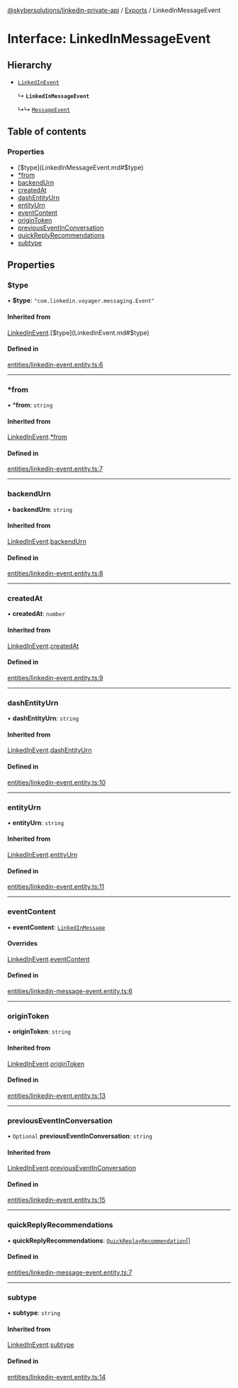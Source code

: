 [@skybersolutions/linkedin-private-api](../README.md) / [Exports](../modules.md) / LinkedInMessageEvent

# Interface: LinkedInMessageEvent

## Hierarchy

- [`LinkedInEvent`](LinkedInEvent.md)

  ↳ **`LinkedInMessageEvent`**

  ↳↳ [`MessageEvent`](MessageEvent.md)

## Table of contents

### Properties

- [$type](LinkedInMessageEvent.md#$type)
- [*from](LinkedInMessageEvent.md#*from)
- [backendUrn](LinkedInMessageEvent.md#backendurn)
- [createdAt](LinkedInMessageEvent.md#createdat)
- [dashEntityUrn](LinkedInMessageEvent.md#dashentityurn)
- [entityUrn](LinkedInMessageEvent.md#entityurn)
- [eventContent](LinkedInMessageEvent.md#eventcontent)
- [originToken](LinkedInMessageEvent.md#origintoken)
- [previousEventInConversation](LinkedInMessageEvent.md#previouseventinconversation)
- [quickReplyRecommendations](LinkedInMessageEvent.md#quickreplyrecommendations)
- [subtype](LinkedInMessageEvent.md#subtype)

## Properties

### $type

• **$type**: ``"com.linkedin.voyager.messaging.Event"``

#### Inherited from

[LinkedInEvent](LinkedInEvent.md).[$type](LinkedInEvent.md#$type)

#### Defined in

[entities/linkedin-event.entity.ts:6](https://github.com/SkyberSolutions/linkedin-private-api/blob/c247a0c/src/entities/linkedin-event.entity.ts#L6)

___

### *from

• ***from**: `string`

#### Inherited from

[LinkedInEvent](LinkedInEvent.md).[*from](LinkedInEvent.md#*from)

#### Defined in

[entities/linkedin-event.entity.ts:7](https://github.com/SkyberSolutions/linkedin-private-api/blob/c247a0c/src/entities/linkedin-event.entity.ts#L7)

___

### backendUrn

• **backendUrn**: `string`

#### Inherited from

[LinkedInEvent](LinkedInEvent.md).[backendUrn](LinkedInEvent.md#backendurn)

#### Defined in

[entities/linkedin-event.entity.ts:8](https://github.com/SkyberSolutions/linkedin-private-api/blob/c247a0c/src/entities/linkedin-event.entity.ts#L8)

___

### createdAt

• **createdAt**: `number`

#### Inherited from

[LinkedInEvent](LinkedInEvent.md).[createdAt](LinkedInEvent.md#createdat)

#### Defined in

[entities/linkedin-event.entity.ts:9](https://github.com/SkyberSolutions/linkedin-private-api/blob/c247a0c/src/entities/linkedin-event.entity.ts#L9)

___

### dashEntityUrn

• **dashEntityUrn**: `string`

#### Inherited from

[LinkedInEvent](LinkedInEvent.md).[dashEntityUrn](LinkedInEvent.md#dashentityurn)

#### Defined in

[entities/linkedin-event.entity.ts:10](https://github.com/SkyberSolutions/linkedin-private-api/blob/c247a0c/src/entities/linkedin-event.entity.ts#L10)

___

### entityUrn

• **entityUrn**: `string`

#### Inherited from

[LinkedInEvent](LinkedInEvent.md).[entityUrn](LinkedInEvent.md#entityurn)

#### Defined in

[entities/linkedin-event.entity.ts:11](https://github.com/SkyberSolutions/linkedin-private-api/blob/c247a0c/src/entities/linkedin-event.entity.ts#L11)

___

### eventContent

• **eventContent**: [`LinkedInMessage`](LinkedInMessage.md)

#### Overrides

[LinkedInEvent](LinkedInEvent.md).[eventContent](LinkedInEvent.md#eventcontent)

#### Defined in

[entities/linkedin-message-event.entity.ts:6](https://github.com/SkyberSolutions/linkedin-private-api/blob/c247a0c/src/entities/linkedin-message-event.entity.ts#L6)

___

### originToken

• **originToken**: `string`

#### Inherited from

[LinkedInEvent](LinkedInEvent.md).[originToken](LinkedInEvent.md#origintoken)

#### Defined in

[entities/linkedin-event.entity.ts:13](https://github.com/SkyberSolutions/linkedin-private-api/blob/c247a0c/src/entities/linkedin-event.entity.ts#L13)

___

### previousEventInConversation

• `Optional` **previousEventInConversation**: `string`

#### Inherited from

[LinkedInEvent](LinkedInEvent.md).[previousEventInConversation](LinkedInEvent.md#previouseventinconversation)

#### Defined in

[entities/linkedin-event.entity.ts:15](https://github.com/SkyberSolutions/linkedin-private-api/blob/c247a0c/src/entities/linkedin-event.entity.ts#L15)

___

### quickReplyRecommendations

• **quickReplyRecommendations**: [`QuickReplayRecommendation`](QuickReplayRecommendation.md)[]

#### Defined in

[entities/linkedin-message-event.entity.ts:7](https://github.com/SkyberSolutions/linkedin-private-api/blob/c247a0c/src/entities/linkedin-message-event.entity.ts#L7)

___

### subtype

• **subtype**: `string`

#### Inherited from

[LinkedInEvent](LinkedInEvent.md).[subtype](LinkedInEvent.md#subtype)

#### Defined in

[entities/linkedin-event.entity.ts:14](https://github.com/SkyberSolutions/linkedin-private-api/blob/c247a0c/src/entities/linkedin-event.entity.ts#L14)
